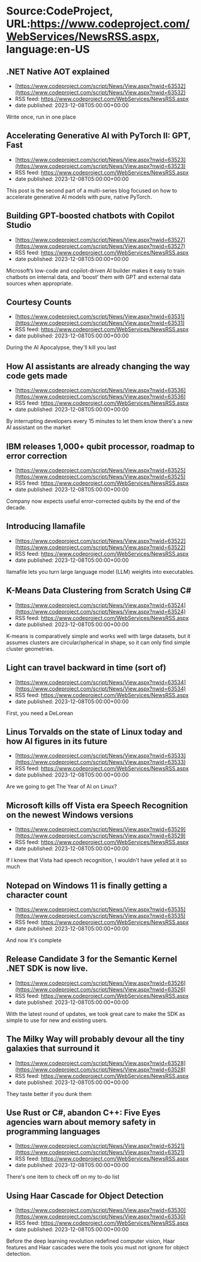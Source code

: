 # Source:CodeProject, URL:https://www.codeproject.com/WebServices/NewsRSS.aspx, language:en-US

## .NET Native AOT explained
 - [https://www.codeproject.com/script/News/View.aspx?nwid=63532](https://www.codeproject.com/script/News/View.aspx?nwid=63532)
 - RSS feed: https://www.codeproject.com/WebServices/NewsRSS.aspx
 - date published: 2023-12-08T05:00:00+00:00

Write once, run in one place

## Accelerating Generative AI with PyTorch II: GPT, Fast
 - [https://www.codeproject.com/script/News/View.aspx?nwid=63523](https://www.codeproject.com/script/News/View.aspx?nwid=63523)
 - RSS feed: https://www.codeproject.com/WebServices/NewsRSS.aspx
 - date published: 2023-12-08T05:00:00+00:00

This post is the second part of a multi-series blog focused on how to accelerate generative AI models with pure, native PyTorch.

## Building GPT-boosted chatbots with Copilot Studio
 - [https://www.codeproject.com/script/News/View.aspx?nwid=63527](https://www.codeproject.com/script/News/View.aspx?nwid=63527)
 - RSS feed: https://www.codeproject.com/WebServices/NewsRSS.aspx
 - date published: 2023-12-08T05:00:00+00:00

Microsoft’s low-code and copilot-driven AI builder makes it easy to train chatbots on internal data, and ‘boost’ them with GPT and external data sources when appropriate.

## Courtesy Counts
 - [https://www.codeproject.com/script/News/View.aspx?nwid=63531](https://www.codeproject.com/script/News/View.aspx?nwid=63531)
 - RSS feed: https://www.codeproject.com/WebServices/NewsRSS.aspx
 - date published: 2023-12-08T05:00:00+00:00

During the AI Apocalypse, they'll kill you last

## How AI assistants are already changing the way code gets made
 - [https://www.codeproject.com/script/News/View.aspx?nwid=63536](https://www.codeproject.com/script/News/View.aspx?nwid=63536)
 - RSS feed: https://www.codeproject.com/WebServices/NewsRSS.aspx
 - date published: 2023-12-08T05:00:00+00:00

By interrupting developers every 15 minutes to let them know there's a new AI assistant on the market

## IBM releases 1,000+ qubit processor, roadmap to error correction
 - [https://www.codeproject.com/script/News/View.aspx?nwid=63525](https://www.codeproject.com/script/News/View.aspx?nwid=63525)
 - RSS feed: https://www.codeproject.com/WebServices/NewsRSS.aspx
 - date published: 2023-12-08T05:00:00+00:00

Company now expects useful error-corrected qubits by the end of the decade.

## Introducing llamafile
 - [https://www.codeproject.com/script/News/View.aspx?nwid=63522](https://www.codeproject.com/script/News/View.aspx?nwid=63522)
 - RSS feed: https://www.codeproject.com/WebServices/NewsRSS.aspx
 - date published: 2023-12-08T05:00:00+00:00

llamafile lets you turn large language model (LLM) weights into executables.

## K-Means Data Clustering from Scratch Using C#
 - [https://www.codeproject.com/script/News/View.aspx?nwid=63524](https://www.codeproject.com/script/News/View.aspx?nwid=63524)
 - RSS feed: https://www.codeproject.com/WebServices/NewsRSS.aspx
 - date published: 2023-12-08T05:00:00+00:00

K-means is comparatively simple and works well with large datasets, but it assumes clusters are circular/spherical in shape, so it can only find simple cluster geometries.

## Light can travel backward in time (sort of)
 - [https://www.codeproject.com/script/News/View.aspx?nwid=63534](https://www.codeproject.com/script/News/View.aspx?nwid=63534)
 - RSS feed: https://www.codeproject.com/WebServices/NewsRSS.aspx
 - date published: 2023-12-08T05:00:00+00:00

First, you need a DeLorean

## Linus Torvalds on the state of Linux today and how AI figures in its future
 - [https://www.codeproject.com/script/News/View.aspx?nwid=63533](https://www.codeproject.com/script/News/View.aspx?nwid=63533)
 - RSS feed: https://www.codeproject.com/WebServices/NewsRSS.aspx
 - date published: 2023-12-08T05:00:00+00:00

Are we going to get The Year of AI on Linux?

## Microsoft kills off Vista era Speech Recognition on the newest Windows versions
 - [https://www.codeproject.com/script/News/View.aspx?nwid=63529](https://www.codeproject.com/script/News/View.aspx?nwid=63529)
 - RSS feed: https://www.codeproject.com/WebServices/NewsRSS.aspx
 - date published: 2023-12-08T05:00:00+00:00

If I knew that Vista had speech recognition, I wouldn't have yelled at it so much

## Notepad on Windows 11 is finally getting a character count
 - [https://www.codeproject.com/script/News/View.aspx?nwid=63535](https://www.codeproject.com/script/News/View.aspx?nwid=63535)
 - RSS feed: https://www.codeproject.com/WebServices/NewsRSS.aspx
 - date published: 2023-12-08T05:00:00+00:00

And now it's complete

## Release Candidate 3 for the Semantic Kernel .NET SDK is now live.
 - [https://www.codeproject.com/script/News/View.aspx?nwid=63526](https://www.codeproject.com/script/News/View.aspx?nwid=63526)
 - RSS feed: https://www.codeproject.com/WebServices/NewsRSS.aspx
 - date published: 2023-12-08T05:00:00+00:00

With the latest round of updates, we took great care to make the SDK as simple to use for new and existing users.

## The Milky Way will probably devour all the tiny galaxies that surround it
 - [https://www.codeproject.com/script/News/View.aspx?nwid=63528](https://www.codeproject.com/script/News/View.aspx?nwid=63528)
 - RSS feed: https://www.codeproject.com/WebServices/NewsRSS.aspx
 - date published: 2023-12-08T05:00:00+00:00

They taste better if you dunk them

## Use Rust or C#, abandon C++: Five Eyes agencies warn about memory safety in programming languages
 - [https://www.codeproject.com/script/News/View.aspx?nwid=63521](https://www.codeproject.com/script/News/View.aspx?nwid=63521)
 - RSS feed: https://www.codeproject.com/WebServices/NewsRSS.aspx
 - date published: 2023-12-08T05:00:00+00:00

There's one item to check off on my to-do list

## Using Haar Cascade for Object Detection
 - [https://www.codeproject.com/script/News/View.aspx?nwid=63530](https://www.codeproject.com/script/News/View.aspx?nwid=63530)
 - RSS feed: https://www.codeproject.com/WebServices/NewsRSS.aspx
 - date published: 2023-12-08T05:00:00+00:00

Before the deep learning revolution redefined computer vision, Haar features and Haar cascades were the tools you must not ignore for object detection.

